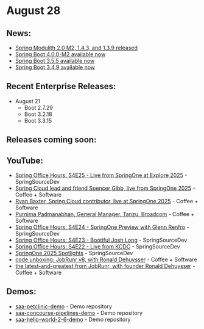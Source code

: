 # August 28

## News:

- [Spring Modulith 2.0 M2, 1.4.3, and 1.3.9 released](https://spring.io/blog/2025/08/22/spring-modulith-2-0-0-m2-1-4-3-and-1-3-9-released)
- [Spring Boot 4.0.0-M2 available now](https://spring.io/blog/2025/08/21/spring-boot-4-0-0-M2-available-now)
- [Spring Boot 3.5.5 available now](https://spring.io/blog/2025/08/21/spring-boot-3-5-5-available-now)
- [Spring Boot 3.4.9 available now](https://spring.io/blog/2025/08/21/spring-boot-3-4-9-available-now)

## Recent Enterprise Releases:

- August 21
  - Boot 2.7.29
  - Boot 3.2.18
  - Boot 3.3.15

## Releases coming soon:

## YouTube:

- [Spring Office Hours: S4E25 - Live from SpringOne at Explore 2025](https://www.youtube.com/watch?v=xbZVg_r2Iho) - SpringSourceDev
- [Spring Cloud lead and friend Spencer Gibb, live from SpringOne 2025](https://www.youtube.com/watch?v=MxkWFhj_ltI) - Coffee + Software
- [Ryan Baxter, Spring Cloud contributor, live at SpringOne 2025](https://www.youtube.com/watch?v=IeCpfDS50cI) - Coffee + Software
- [Purnima Padmanabhan, General Manager, Tanzu, Broadcom](https://www.youtube.com/watch?v=Z_7HeJi6Ono) - Coffee + Software
- [Spring Office Hours: S4E24 - SpringOne Preview with Glenn Renfro](https://www.youtube.com/watch?v=nJV7j2A8Yy8) - SpringSourceDev
- [Spring Office Hours: S4E23 - Bootiful Josh Long](https://www.youtube.com/watch?v=rSJelzKkQLM) - SpringSourceDev
- [Spring Office Hours: S4E22 - Live from KCDC](https://www.youtube.com/watch?v=ozPNymtx1_A) - SpringSourceDev
- [SpringOne 2025 Spotlights](https://www.youtube.com/watch?v=_gAe8vzS64w) - SpringSourceDev
- [code unboxing: JobRunr v8, with Ronald Dehuysser](https://www.youtube.com/watch?v=IdSf6dCkF20) - Coffee + Software
- [the latest-and-greatest from JobRunr, with founder Ronald Dehuysser](https://www.youtube.com/watch?v=qd9GzmDDsYo) - Coffee + Software

## Demos:

- [saa-petclinic-demo](https://github.com/dashaun-tanzu/saa-petclinic-demo) - Demo repository
- [saa-concourse-pipelines-demo](https://github.com/dashaun-tanzu/saa-concourse-pipelines-demo) - Demo repository
- [saa-hello-world-2-6-demo](https://github.com/dashaun-tanzu/saa-hello-world-2-6-demo) - Demo repository

